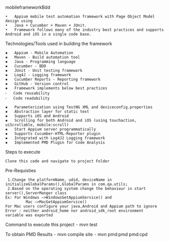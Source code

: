 mobileframeworkBdd

	•	Appium mobile test automation framework with Page Object Model design using
	•	Java + Cucumber + Maven + JUnit.
	•	Framework follows many of the industry best practices and supports Android and iOS in a single code base.


Technologies/Tools used in building the framework

	▪	Appium - Mobile Automation 
	▪	Maven - Build automation tool
	▪	Java - Programming language
	▪	Cucumber - BDD
	▪	JUnit - Unit testing framework
	▪	Log4J - Logging framework
	▪	Cucumber Reports - Reporting framework
	▪	GitHub - Version control
	▪	Framework implements below best practices
	⁃	Code reusability
	⁃	Code readability

	▪	Parameterization using TestNG XML and deviceconfig.properties
	▪	Abstraction layer for static text
	▪	Supports iOS and Android
	▪	Scrolling for both Android and iOS (using touchaction, uiScrollable, mobile:scroll)
	▪	Start Appium server programmatically
	▪	Supports Cucumber-HTML-Reporter plugin
	▪	Integrated with Log4J2 Logging framework
	▪	Implemented PMD Plugin for Code Analysis

Steps to execute

	Clone this code and navigate to project Folder

Pre-Requisties

 	 1.Change the platformName, udid, deviceName in 	initializeGlobalParams(),GlobalParams in com.qa.utils;
 	 2.Based on the operating system change the behaviour in start 	server(),ServerManger class
    Ex: For Windows —>WindowsGetAppiumService() and 
			 Mac —>MacGetAppiumService()
    For Mac users configure your java,Android and Appium path to ignore
    Error : neither android_home nor android_sdk_root environment 	variable was exported

Command to execute this project
⁃	  mvn test

To obtain PMD Results
⁃	 mvn compile site
⁃	 mvn pmd:pmd pmd:cpd











